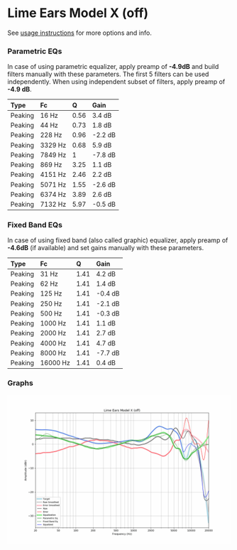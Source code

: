 # Lime Ears Model X (off)
See [usage instructions](https://github.com/jaakkopasanen/AutoEq#usage) for more options and info.

### Parametric EQs
In case of using parametric equalizer, apply preamp of **-4.9dB** and build filters manually
with these parameters. The first 5 filters can be used independently.
When using independent subset of filters, apply preamp of **-4.9 dB**.

| Type    | Fc      |    Q | Gain    |
|:--------|:--------|:-----|:--------|
| Peaking | 16 Hz   | 0.56 | 3.4 dB  |
| Peaking | 44 Hz   | 0.73 | 1.8 dB  |
| Peaking | 228 Hz  | 0.96 | -2.2 dB |
| Peaking | 3329 Hz | 0.68 | 5.9 dB  |
| Peaking | 7849 Hz | 1    | -7.8 dB |
| Peaking | 869 Hz  | 3.25 | 1.1 dB  |
| Peaking | 4151 Hz | 2.46 | 2.2 dB  |
| Peaking | 5071 Hz | 1.55 | -2.6 dB |
| Peaking | 6374 Hz | 3.89 | 2.6 dB  |
| Peaking | 7132 Hz | 5.97 | -0.5 dB |

### Fixed Band EQs
In case of using fixed band (also called graphic) equalizer, apply preamp of **-4.6dB**
(if available) and set gains manually with these parameters.

| Type    | Fc       |    Q | Gain    |
|:--------|:---------|:-----|:--------|
| Peaking | 31 Hz    | 1.41 | 4.2 dB  |
| Peaking | 62 Hz    | 1.41 | 1.4 dB  |
| Peaking | 125 Hz   | 1.41 | -0.4 dB |
| Peaking | 250 Hz   | 1.41 | -2.1 dB |
| Peaking | 500 Hz   | 1.41 | -0.3 dB |
| Peaking | 1000 Hz  | 1.41 | 1.1 dB  |
| Peaking | 2000 Hz  | 1.41 | 2.7 dB  |
| Peaking | 4000 Hz  | 1.41 | 4.7 dB  |
| Peaking | 8000 Hz  | 1.41 | -7.7 dB |
| Peaking | 16000 Hz | 1.41 | 0.4 dB  |

### Graphs
![](./Lime%20Ears%20Model%20X%20(off).png)